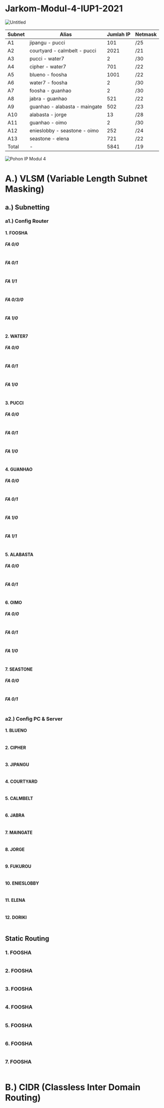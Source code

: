 # Jarkom-Modul-4-IUP1-2021


![Untitled](https://user-images.githubusercontent.com/61174498/142829803-32c2027d-d362-40e0-8c91-b44045531b2c.png)

| Subnet  | Alias | Jumlah IP | Netmask |
| ------------- | ------------- | ------------- | ------------- |
| A1  | jipangu - pucci  | 101 | /25 |
| A2  | courtyard - calmbelt - pucci  | 2021 | /21 |
| A3  | pucci - water7 | 2 | /30 |
| A4  | cipher - water7  | 701 | /22 |
| A5  | blueno - foosha  | 1001 | /22 |
| A6  | water7 - foosha | 2 | /30 |
| A7  | foosha - guanhao  | 2 | /30 |
| A8  | jabra - guanhao  | 521 | /22 |
| A9  | guanhao - alabasta - maingate  | 502 | /23 |
| A10  | alabasta - jorge  | 13 | /28 |
| A11  | guanhao - oimo  | 2 | /30 |
| A12  | enieslobby - seastone - oimo  | 252 | /24 |
| A13  | seastone - elena  | 721 | /22 |
| Total  | -  | 5841 | /19 |

![Pohon IP Modul 4](https://user-images.githubusercontent.com/61174498/142829788-a16c7c3d-ac79-4f20-82d3-a5a0c011f62e.png)

# A.) VLSM (Variable Length Subnet Masking)

## a.) Subnetting

### a1.) Config Router


#### 1. FOOSHA

##### FA 0/0
```

```

##### FA 0/1
```

```

##### FA 1/1
```

```

##### FA 0/3/0
```

```

##### FA 1/0
```

```


#### 2. WATER7

##### FA 0/0
```

```

##### FA 0/1
```

```

##### FA 1/0
```

```


#### 3. PUCCI

##### FA 0/0
```

```

##### FA 0/1
```

```

##### FA 1/0
```

```


#### 4. GUANHAO

##### FA 0/0
```

```

##### FA 0/1
```

```

##### FA 1/0
```

```

##### FA 1/1
```

```


#### 5. ALABASTA

##### FA 0/0
```

```

##### FA 0/1
```

```


#### 6. OIMO

##### FA 0/0
```

```

##### FA 0/1
```

```

##### FA 1/0
```

```


#### 7. SEASTONE

##### FA 0/0
```

```

##### FA 0/1
```

```


### a2.) Config PC & Server

#### 1. BLUENO
```

```

#### 2. CIPHER
```

```


#### 3. JIPANGU
```

```


#### 4. COURTYARD
```

```


#### 5. CALMBELT
```

```

#### 6. JABRA
```

```

#### 7. MAINGATE
```

```

#### 8. JORGE
```

```

#### 9. FUKUROU
```

```

#### 10. ENIESLOBBY
```

```

#### 11. ELENA
```

```

#### 12. DORIKI
```

```


## Static Routing

### 1. FOOSHA
```

```

### 2. FOOSHA
```

```

### 3. FOOSHA
```

```

### 4. FOOSHA
```

```

### 5. FOOSHA
```

```

### 6. FOOSHA
```

```

### 7. FOOSHA
```

```



# B.) CIDR (Classless Inter Domain Routing)
